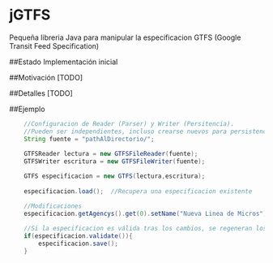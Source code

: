 # jGTFS
Pequeña libreria Java para manipular la especificacion GTFS (Google Transit Feed Specification)

##Estado
Implementación inicial


##Motivación
[TODO]


##Detalles
[TODO]


##Ejemplo
```java
	//Configuracion de Reader (Parser) y Writer (Persitencia).
	//Pueden ser independientes, incluso crearse nuevos para persistencia en una BD p.e 
	String fuente = "pathAlDirectorio/";
	
	GTFSReader lectura = new GTFSFileReader(fuente);
	GTFSWriter escritura = new GTFSFileWriter(fuente);

	GTFS especificacion = new GTFS(lectura,escritura);
	
	especificacion.load();	//Recupera una especificacion existente

	//Modificaciones
	especificacion.getAgencys().get(0).setName("Nueva Linea de Micros");
	
	//Si la especificacion es válida tras los cambios, se regeneran los archivos
	if(especificacion.validate()){
		especificacion.save();
	}
```

